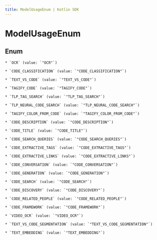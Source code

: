 ```yaml
---
title: ModelUsageEnum | Kotlin SDK
---
```




# ModelUsageEnum

## Enum


    * `OCR` (value: `"OCR"`)

    * `CODE_CLASSIFICATION` (value: `"CODE_CLASSIFICATION"`)

    * `TEXT_VS_CODE` (value: `"TEXT_VS_CODE"`)

    * `TAGIFY_CODE` (value: `"TAGIFY_CODE"`)

    * `TLP_TAG_SEARCH` (value: `"TLP_TAG_SEARCH"`)

    * `TLP_NEURAL_CODE_SEARCH` (value: `"TLP_NEURAL_CODE_SEARCH"`)

    * `TAGIFY_COLOR_FROM_CODE` (value: `"TAGIFY_COLOR_FROM_CODE"`)

    * `CODE_DESCRIPTION` (value: `"CODE_DESCRIPTION"`)

    * `CODE_TITLE` (value: `"CODE_TITLE"`)

    * `CODE_SEARCH_QUERIES` (value: `"CODE_SEARCH_QUERIES"`)

    * `CODE_EXTRACTIVE_TAGS` (value: `"CODE_EXTRACTIVE_TAGS"`)

    * `CODE_EXTRACTIVE_LINKS` (value: `"CODE_EXTRACTIVE_LINKS"`)

    * `CODE_CONVERSATION` (value: `"CODE_CONVERSATION"`)

    * `CODE_GENERATION` (value: `"CODE_GENERATION"`)

    * `CODE_SEARCH` (value: `"CODE_SEARCH"`)

    * `CODE_DISCOVERY` (value: `"CODE_DISCOVERY"`)

    * `CODE_RELATED_PEOPLE` (value: `"CODE_RELATED_PEOPLE"`)

    * `CODE_FRAMEWORK` (value: `"CODE_FRAMEWORK"`)

    * `VIDEO_OCR` (value: `"VIDEO_OCR"`)

    * `TEXT_VS_CODE_SEGMENTATION` (value: `"TEXT_VS_CODE_SEGMENTATION"`)

    * `TEXT_EMBEDDING` (value: `"TEXT_EMBEDDING"`)




